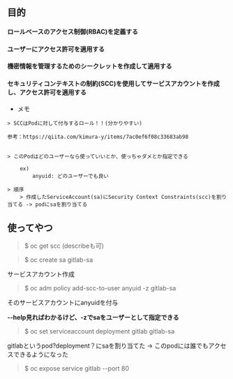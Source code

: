 ## 目的

#### ロールベースのアクセス制御(RBAC)を定義する
#### ユーザーにアクセス許可を適用する
#### 機密情報を管理するためのシークレットを作成して適用する
#### セキュリティコンテキストの制約(SCC)を使用してサービスアカウントを作成し、アクセス許可を適用する

- メモ
```
> SCCはPodに対して付与するロール！！(分かりやすい)

参考：https://qiita.com/kimura-y/items/7ac0ef6f08c33683ab98


> このPodはどのユーザーなら使っていいとか、使っちゃダメとか指定できる

    ex)
        anyuid: どのユーザーでも良い

> 順序
    > 作成したServiceAccount(sa)にSecurity Context Constraints(scc)を割り当てる -> podにsaを割り当てる
```


##  使ってやつ

> $ oc get scc (describeも可)

> $ oc create sa gitlab-sa

サービスアカウント作成

> $ oc adm policy add-scc-to-user anyuid -z gitlab-sa

そのサービスアカウントにanyuidを付与

**--help見ればわかるけど、-zでsaをユーザーとして指定できる**

> $ oc set serviceaccount deployment gitlab gitlab-sa

gitlabというpod?deployment？にsaを割り当てた -> このpodには誰でもアクセスできるようになった

> $ oc expose service gitlab --port 80